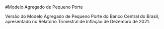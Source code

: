 #Modelo Agregado de Pequeno Porte

Versão do Modelo Agregado de Pequeno Porte do Banco Central do Brasil, apresentado no Relatório Trimestral de Inflação de Dezembro de 2021.
